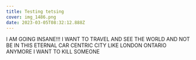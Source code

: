 ```yaml
---
title: Testing tetsing
cover: img_1486.png
date: 2023-03-05T08:32:12.888Z
---
```

I﻿ AM GOING INSANE!!! I WANT TO TRAVEL AND SEE THE WORLD AND NOT BE IN THIS ETERNAL CAR CENTRIC CITY LIKE LONDON ONTARIO ANYMORE I WANT TO KILL SOMEONE